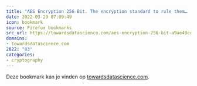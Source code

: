 ```yaml
---
title: "AES Encryption 256 Bit. The encryption standard to rule them… | by Cory Maklin | Towards Data Scienc..."
date: 2022-03-29 07:09:49
icon: bookmark
source: Firefox bookmarks
src_url: https://towardsdatascience.com/aes-encryption-256-bit-a9ae49cde0b6
domains:
- towardsdatascience.com
2022: "03"
categories:
- cryptography
---
```

Deze bookmark kan je vinden op [towardsdatascience.com](https://towardsdatascience.com/aes-encryption-256-bit-a9ae49cde0b6).
